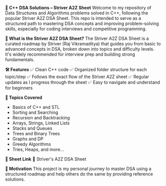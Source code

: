 **📘 C++ DSA Solutions – Striver A2Z Sheet**
Welcome to my repository of Data Structures and Algorithms problems solved in C++, following the popular Striver A2Z DSA Sheet. This repo is intended to serve as a structured path to mastering DSA concepts and improving problem-solving skills, especially for coding interviews and competitive programming.

**🚀 What is the Striver A2Z DSA Sheet?**
The Striver A2Z DSA Sheet is a curated roadmap by Striver (Raj Vikramaditya) that guides you from basic to advanced concepts in DSA, broken down into topics and difficulty levels. It's widely recommended for interview prep and building strong fundamentals.

**🛠️ Features**
✅ Clean C++ code
✅ Organized folder structure for each topic/step
✅ Follows the exact flow of the Striver A2Z sheet
✅ Regular updates as I progress through the sheet
✅ Easy to navigate and understand for beginners

**📌 Topics Covered**
* Basics of C++ and STL
* Sorting and Searching
* Recursion and Backtracking
* Arrays, Strings, Linked Lists
* Stacks and Queues
* Trees and Binary Trees
* Graphs and DP
* Greedy Algorithms
* Tries, Heaps, and more...

**🔗 Sheet Link**
📄 Striver's A2Z DSA Sheet

**🧠 Motivation**
This project is my personal journey to master DSA using a structured roadmap and help others do the same by providing reference solutions.
